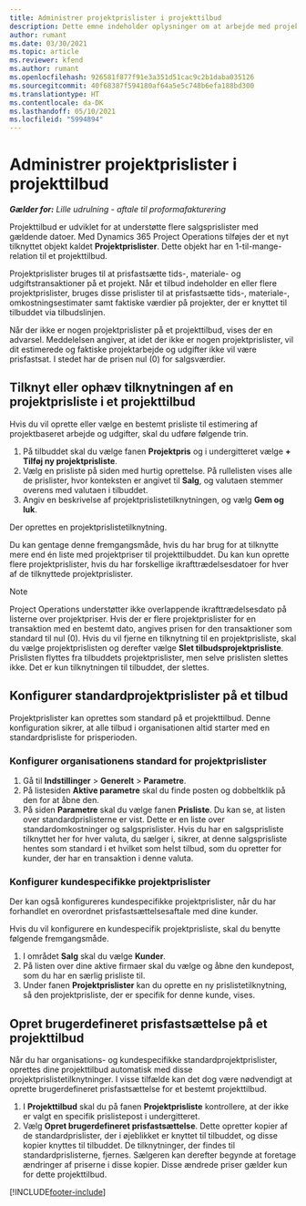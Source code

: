 ```yaml
---
title: Administrer projektprislister i projekttilbud
description: Dette emne indeholder oplysninger om at arbejde med projektprislister på tilbud.
author: rumant
ms.date: 03/30/2021
ms.topic: article
ms.reviewer: kfend
ms.author: rumant
ms.openlocfilehash: 926581f877f91e3a351d51cac9c2b1daba035126
ms.sourcegitcommit: 40f68387f594180af64a5e5c748b6efa188bd300
ms.translationtype: HT
ms.contentlocale: da-DK
ms.lasthandoff: 05/10/2021
ms.locfileid: "5994894"
---
```

# <a name="manage-project-price-lists-on-project-quotes"></a>Administrer projektprislister i projekttilbud 

_**Gælder for:** Lille udrulning - aftale til proformafakturering_

Projekttilbud er udviklet for at understøtte flere salgsprislister med gældende datoer. Med Dynamics 365 Project Operations tilføjes der et nyt tilknyttet objekt kaldet **Projektprislister**. Dette objekt har en 1-til-mange-relation til et projekttilbud.

Projektprislister bruges til at prisfastsætte tids-, materiale- og udgiftstransaktioner på et projekt. Når et tilbud indeholder en eller flere projektprislister, bruges disse prislister til at prisfastsætte tids-, materiale-, omkostningsestimater samt faktiske værdier på projekter, der er knyttet til tilbuddet via tilbudslinjen.

Når der ikke er nogen projektprislister på et projekttilbud, vises der en advarsel. Meddelelsen angiver, at idet der ikke er nogen projektprislister, vil dit estimerede og faktiske projektarbejde og udgifter ikke vil være prisfastsat. I stedet har de prisen nul (0) for salgsværdier.

## <a name="associate-or-disassociate-a-project-price-list-on-a-project-quote"></a>Tilknyt eller ophæv tilknytningen af en projektprisliste i et projekttilbud

Hvis du vil oprette eller vælge en bestemt prisliste til estimering af projektbaseret arbejde og udgifter, skal du udføre følgende trin.

1. På tilbuddet skal du vælge fanen **Projektpris** og i undergitteret vælge **+ Tilføj ny projektprisliste**.
2. Vælg en prisliste på siden med hurtig oprettelse. På rullelisten vises alle de prislister, hvor konteksten er angivet til **Salg**, og valutaen stemmer overens med valutaen i tilbuddet.
4. Angiv en beskrivelse af projektprislistetilknytningen, og vælg **Gem og luk**.

Der oprettes en projektprislistetilknytning.

Du kan gentage denne fremgangsmåde, hvis du har brug for at tilknytte mere end én liste med projektpriser til projekttilbuddet. Du kan kun oprette flere projektprislister, hvis du har forskellige ikrafttrædelsesdatoer for hver af de tilknyttede projektprislister.

> [!NOTE]
> Project Operations understøtter ikke overlappende ikrafttrædelsesdato på listerne over projektpriser. Hvis der er flere projektprislister for en transaktion med en bestemt dato, angives prisen for den transaktioner som standard til nul (0).
Hvis du vil fjerne en tilknytning til en projektprisliste, skal du vælge projektprislisten og derefter vælge **Slet tilbudsprojektprisliste**. Prislisten flyttes fra tilbuddets projektprislister, men selve prislisten slettes ikke. Det er kun tilknytningen til tilbuddet, der slettes.

## <a name="set-up-default-project-price-lists-on-a-quote"></a>Konfigurer standardprojektprislister på et tilbud

Projektprislister kan oprettes som standard på et projekttilbud. Denne konfiguration sikrer, at alle tilbud i organisationen altid starter med en standardprisliste for prisperioden.

### <a name="set-up-organizational-default-for-project-price-lists"></a>Konfigurer organisationens standard for projektprislister

1. Gå til **Indstillinger** > **Generelt** > **Parametre**.
2. På listesiden **Aktive parametre** skal du finde posten og dobbeltklik på den for at åbne den. 
3. På siden **Parametre** skal du vælge fanen **Prisliste**. Du kan se, at listen over standardprislisterne er vist. Dette er en liste over standardomkostninger og salgsprislister. Hvis du har en salgsprisliste tilknyttet her for hver valuta, du sælger i, sikrer, at denne salgsprisliste hentes som standard i et hvilket som helst tilbud, som du opretter for kunder, der har en transaktion i denne valuta.

### <a name="set-up-customer-specific-project-price-lists"></a>Konfigurer kundespecifikke projektprislister

Der kan også konfigureres kundespecifikke projektprislister, når du har forhandlet en overordnet prisfastsættelsesaftale med dine kunder.

Hvis du vil konfigurere en kundespecifik projektprisliste, skal du benytte følgende fremgangsmåde.

1. I området **Salg** skal du vælge **Kunder**.
2. På listen over dine aktive firmaer skal du vælge og åbne den kundepost, som du har en særlig prisliste til.
3. Under fanen **Projektprislister** kan du oprette en ny prislistetilknytning, så den projektprisliste, der er specifik for denne kunde, vises.

## <a name="create-custom-pricing-on-a-project-quote"></a>Opret brugerdefineret prisfastsættelse på et projekttilbud

Når du har organisations- og kundespecifikke standardprojektprislister, oprettes dine projekttilbud automatisk med disse projektprislistetilknytninger. I visse tilfælde kan det dog være nødvendigt at oprette brugerdefineret prisfastsættelse for et bestemt projekttilbud. 

1. I **Projekttilbud** skal du på fanen **Projektprisliste** kontrollere, at der ikke er valgt en specifik prislistepost i undergitteret.
2. Vælg **Opret brugerdefineret prisfastsættelse**. Dette opretter kopier af de standardprislister, der i øjeblikket er knyttet til tilbuddet, og disse kopier knyttes til tilbuddet. De tilknytninger, der findes til standardprislisterne, fjernes. Sælgeren kan derefter begynde at foretage ændringer af priserne i disse kopier. Disse ændrede priser gælder kun for dette projekttilbud.


[!INCLUDE[footer-include](../../includes/footer-banner.md)]

